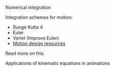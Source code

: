 Numerical integration

Integration schemes for motion:
- Runge Kutta 4
- Euler
- Verlet (Improve Euler)
- [Motion design resources][1]

Read more on this

Applications of kinematic equations in animations


[1]: https://docs.google.com/spreadsheets/d/1D83TJFxw1eEr4lq1N7E_oghzBuOh21uwl1-tFzDg1Gs/edit#gid=1144771732
